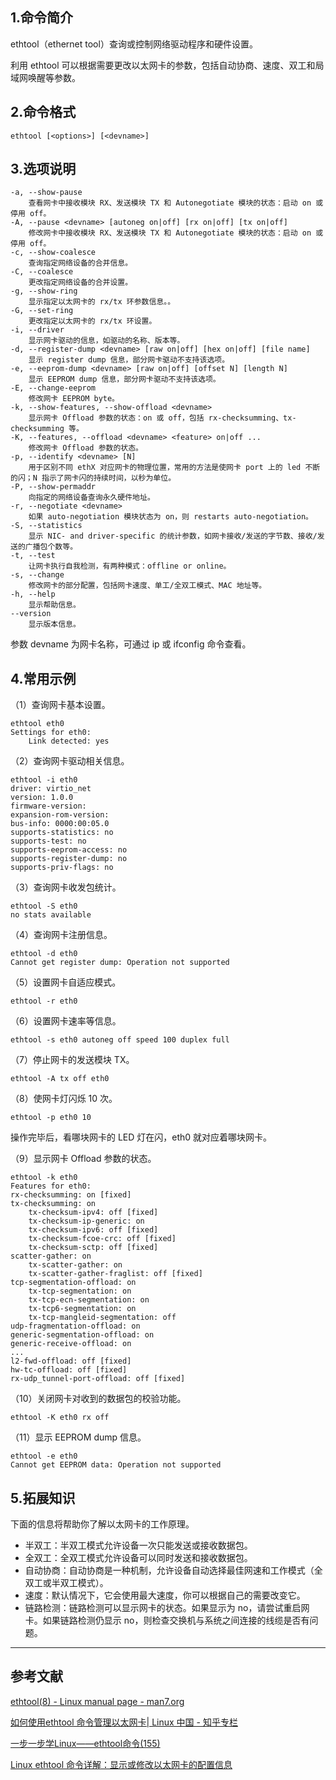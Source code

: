 ## 1.命令简介
ethtool（ethernet tool）查询或控制网络驱动程序和硬件设置。

利用 ethtool 可以根据需要更改以太网卡的参数，包括自动协商、速度、双工和局域网唤醒等参数。

## 2.命令格式
```shell
ethtool [<options>] [<devname>]
```

## 3.选项说明
```
-a, --show-pause
	查看网卡中接收模块 RX、发送模块 TX 和 Autonegotiate 模块的状态：启动 on 或停用 off。
-A, --pause <devname> [autoneg on|off] [rx on|off] [tx on|off]
	修改网卡中接收模块 RX、发送模块 TX 和 Autonegotiate 模块的状态：启动 on 或停用 off。
-c, --show-coalesce
	查询指定网络设备的合并信息。
-C, --coalesce
	更改指定网络设备的合并设置。
-g, --show-ring
	显示指定以太网卡的 rx/tx 环参数信息。。
-G, --set-ring
	更改指定以太网卡的 rx/tx 环设置。
-i, --driver
	显示网卡驱动的信息，如驱动的名称、版本等。
-d, --register-dump <devname> [raw on|off] [hex on|off] [file name]
	显示 register dump 信息，部分网卡驱动不支持该选项。
-e, --eeprom-dump <devname> [raw on|off] [offset N] [length N]
	显示 EEPROM dump 信息，部分网卡驱动不支持该选项。
-E, --change-eeprom
	修改网卡 EEPROM byte。
-k, --show-features, --show-offload <devname>
	显示网卡 Offload 参数的状态：on 或 off，包括 rx-checksumming、tx-checksumming 等。
-K, --features, --offload <devname> <feature> on|off ...
	修改网卡 Offload 参数的状态。
-p, --identify <devname> [N]
	用于区别不同 ethX 对应网卡的物理位置，常用的方法是使网卡 port 上的 led 不断的闪；N 指示了网卡闪的持续时间，以秒为单位。
-P, --show-permaddr
	向指定的网络设备查询永久硬件地址。
-r, --negotiate <devname>
	如果 auto-negotiation 模块状态为 on，则 restarts auto-negotiation。
-S, --statistics
	显示 NIC- and driver-specific 的统计参数，如网卡接收/发送的字节数、接收/发送的广播包个数等。
-t, --test
	让网卡执行自我检测，有两种模式：offline or online。
-s, --change
	修改网卡的部分配置，包括网卡速度、单工/全双工模式、MAC 地址等。
-h, --help
	显示帮助信息。
--version
	显示版本信息。
```
参数 devname 为网卡名称，可通过 ip 或 ifconfig 命令查看。

## 4.常用示例
（1）查询网卡基本设置。
```shell
ethtool eth0
Settings for eth0:
	Link detected: yes
```

（2）查询网卡驱动相关信息。
```shell
ethtool -i eth0
driver: virtio_net
version: 1.0.0
firmware-version: 
expansion-rom-version: 
bus-info: 0000:00:05.0
supports-statistics: no
supports-test: no
supports-eeprom-access: no
supports-register-dump: no
supports-priv-flags: no
```
（3）查询网卡收发包统计。
```shell
ethtool -S eth0
no stats available
```
（4）查询网卡注册信息。
```shell
ethtool -d eth0
Cannot get register dump: Operation not supported
```
（5）设置网卡自适应模式。
```shell
ethtool -r eth0
```
（6）设置网卡速率等信息。
```shell
ethtool -s eth0 autoneg off speed 100 duplex full 
```
（7）停止网卡的发送模块 TX。
```shell
ethtool -A tx off eth0
```
（8）使网卡灯闪烁 10 次。
```shell
ethtool -p eth0 10
```
操作完毕后，看哪块网卡的 LED 灯在闪，eth0 就对应着哪块网卡。

（9）显示网卡 Offload 参数的状态。
```shell
ethtool -k eth0
Features for eth0:
rx-checksumming: on [fixed]
tx-checksumming: on
	tx-checksum-ipv4: off [fixed]
	tx-checksum-ip-generic: on
	tx-checksum-ipv6: off [fixed]
	tx-checksum-fcoe-crc: off [fixed]
	tx-checksum-sctp: off [fixed]
scatter-gather: on
	tx-scatter-gather: on
	tx-scatter-gather-fraglist: off [fixed]
tcp-segmentation-offload: on
	tx-tcp-segmentation: on
	tx-tcp-ecn-segmentation: on
	tx-tcp6-segmentation: on
	tx-tcp-mangleid-segmentation: off
udp-fragmentation-offload: on
generic-segmentation-offload: on
generic-receive-offload: on
...
l2-fwd-offload: off [fixed]
hw-tc-offload: off [fixed]
rx-udp_tunnel-port-offload: off [fixed]
```
（10）关闭网卡对收到的数据包的校验功能。
```shell
ethtool -K eth0 rx off
```
（11）显示 EEPROM dump 信息。
```shell
ethtool -e eth0
Cannot get EEPROM data: Operation not supported
```

## 5.拓展知识
下面的信息将帮助你了解以太网卡的工作原理。
- 半双工：半双工模式允许设备一次只能发送或接收数据包。
- 全双工：全双工模式允许设备可以同时发送和接收数据包。
- 自动协商：自动协商是一种机制，允许设备自动选择最佳网速和工作模式（全双工或半双工模式）。
- 速度：默认情况下，它会使用最大速度，你可以根据自己的需要改变它。
- 链路检测：链路检测可以显示网卡的状态。如果显示为 no，请尝试重启网卡。如果链路检测仍显示 no，则检查交换机与系统之间连接的线缆是否有问题。

---
## 参考文献
[ethtool(8) - Linux manual page - man7.org](https://man7.org/linux/man-pages/man8/ethtool.8.html)

[如何使用ethtool 命令管理以太网卡| Linux 中国 - 知乎专栏](https://zhuanlan.zhihu.com/p/146383216)

[一步一步学Linux——ethtool命令(155)](https://blog.csdn.net/dengjin20104042056/article/details/99880335)

[Linux ethtool 命令详解：显示或修改以太网卡的配置信息](https://wangchujiang.com/linux-command/c/ethtool.html)

<Vssue title="ethtool" />